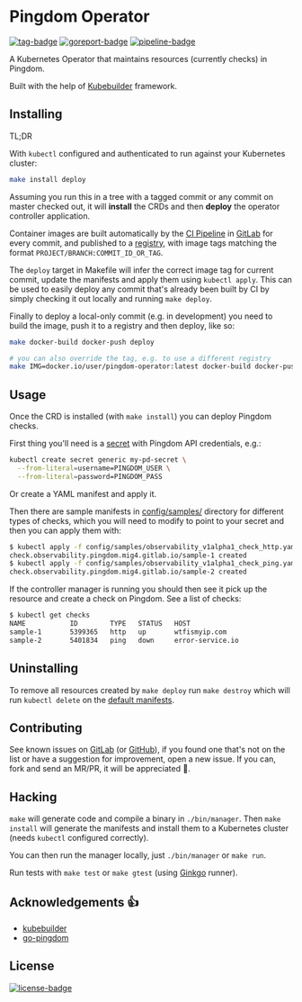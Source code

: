 # Pingdom Operator

[![tag-badge][]]() [![goreport-badge][]][goreport-target] [![pipeline-badge][]][pipeline-target]

A Kubernetes Operator that maintains resources (currently checks) in Pingdom.

Built with the help of [Kubebuilder](https://github.com/kubernetes-sigs/kubebuilder)
framework.

## Installing

TL;DR

With `kubectl` configured and authenticated to run against your Kubernetes
cluster:

``` sh
make install deploy
```

Assuming you run this in a tree with a tagged commit or any commit on master
checked out, it will **install** the CRDs and then **deploy** the operator
controller application.

Container images are built automatically by the [CI Pipeline][pipeline-target]
in [GitLab][] for every commit, and published to a [registry][], with image
tags matching the format `PROJECT/BRANCH:COMMIT_ID_OR_TAG`.

The `deploy` target in Makefile will infer the correct image tag for current
commit, update the manifests and apply them using `kubectl apply`. This can be
used to easily deploy any commit that's already been built by CI by simply
checking it out locally and running `make deploy`.

Finally to deploy a local-only commit (e.g. in development) you need to build
the image, push it to a registry and then deploy, like so:

``` sh
make docker-build docker-push deploy

# you can also override the tag, e.g. to use a different registry
make IMG=docker.io/user/pingdom-operator:latest docker-build docker-push deploy
```

## Usage

Once the CRD is installed (with `make install`) you can deploy Pingdom checks.

First thing you'll need is a
[secret](https://kubernetes.io/docs/concepts/configuration/secret/) with
Pingdom API credentials, e.g.:

``` sh
kubectl create secret generic my-pd-secret \
  --from-literal=username=PINGDOM_USER \
  --from-literal=password=PINGDOM_PASS
```

Or create a YAML manifest and apply it.

Then there are sample manifests in [config/samples/](config/samples/) directory
for different types of checks, which you will need to modify to point to your
secret and then you can apply them with:

``` sh
$ kubectl apply -f config/samples/observability_v1alpha1_check_http.yaml
check.observability.pingdom.mig4.gitlab.io/sample-1 created
$ kubectl apply -f config/samples/observability_v1alpha1_check_ping.yaml
check.observability.pingdom.mig4.gitlab.io/sample-2 created
```

If the controller manager is running you should then see it pick up the
resource and create a check on Pingdom. See a list of checks:

``` sh
$ kubectl get checks
NAME           ID        TYPE   STATUS   HOST
sample-1       5399365   http   up       wtfismyip.com
sample-2       5401834   ping   down     error-service.io
```

## Uninstalling

To remove all resources created by `make deploy` run `make destroy` which will
run `kubectl delete` on the [default manifests](config/default/).

## Contributing

See known issues on [GitLab][gl-issues] (or [GitHub][gh-issues]), if you found
one that's not on the list or have a suggestion for improvement, open a new
issue. If you can, fork and send an MR/PR, it will be appreciated 💖.

## Hacking

`make` will generate code and compile a binary in `./bin/manager`. Then
`make install` will generate the manifests and install them to a Kubernetes
cluster (needs `kubectl` configured correctly).

You can then run the manager locally, just `./bin/manager` or `make run`.

Run tests with `make test` or `make gtest` (using
[Ginkgo](http://onsi.github.io/ginkgo/) runner).

## Acknowledgements 👍

* [kubebuilder][]
* [go-pingdom][]

## License

[![license-badge][]](LICENSE)


[tag-badge]: https://img.shields.io/github/v/tag/mig4/pingdom-operator
[goreport-badge]: https://goreportcard.com/badge/gitlab.com/mig4/pingdom-operator
[goreport-target]: https://goreportcard.com/report/gitlab.com/mig4/pingdom-operator
[pipeline-badge]: https://gitlab.com/mig4/pingdom-operator/badges/master/pipeline.svg
[pipeline-target]: https://gitlab.com/mig4/pingdom-operator/pipelines
[gitlab]: https://gitlab.com/
[registry]: https://gitlab.com/mig4/pingdom-operator/container_registry
[gl-issues]: https://gitlab.com/mig4/pingdom-operator/issues
[gh-issues]: https://github.com/mig4/pingdom-operator/issues
[kubebuilder]: https://github.com/kubernetes-sigs/kubebuilder
[go-pingdom]: https://github.com/russellcardullo/go-pingdom
[license-badge]: https://img.shields.io/github/license/mig4/pingdom-operator?style=for-the-badge
